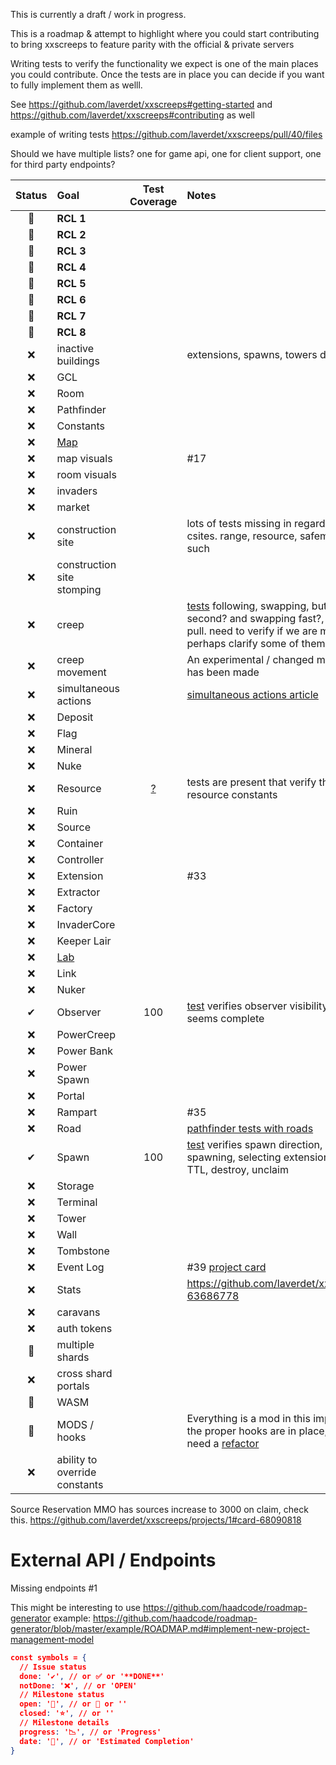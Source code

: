 This is currently a draft / work in progress.

This is a roadmap & attempt to highlight where you could start contributing to bring xxscreeps to feature parity with the official & private servers

Writing tests to verify the functionality we expect is one of the main places you could contribute. Once the tests are in place you can decide if you want to fully implement them as welll.

See https://github.com/laverdet/xxscreeps#getting-started and https://github.com/laverdet/xxscreeps#contributing as well

example of writing tests https://github.com/laverdet/xxscreeps/pull/40/files




Should we have multiple lists? one for game api, one for client support, one for third party endpoints?

| Status | Goal | Test Coverage | Notes |
| :---: |:---|:---:| :--- |
|🚀| **RCL 1**||
|🚀| **RCL 2**||
|🚀| **RCL 3**||
|🚀| **RCL 4**||
|🚀| **RCL 5**||
|🚀| **RCL 6**||
|🚀| **RCL 7**||
|🚀| **RCL 8**||
|❌| inactive buildings || extensions, spawns, towers due to RCL downgrades
|❌| GCL||
|❌| Room||
|❌| Pathfinder||
|❌| Constants ||
|❌| [Map]((src/game/map.ts)) ||  
|❌| map visuals|| #17
|❌| room visuals||
|❌| invaders||
|❌| market||
|❌| construction site || lots of tests missing in regards to if a creep can build csites. range, resource, safemode, obstacles RCL and such
|❌| construction site stomping ||
|❌| creep || [tests](src/mods/creep/test.ts) following, swapping, but what is swapping second? and swapping fast?, safemode, edge fatique, pull. need to verify if we are missing some test cases. perhaps clarify some of them.
|❌| creep movement|| An experimental / changed movement implementation has been made
|❌|simultaneous actions|| [simultaneous actions article](https://docs.screeps.com/s🚀imultaneous-actions.html)
|❌| Deposit ||
|❌| Flag ||
|❌| Mineral ||
|❌| Nuke ||
|❌| Resource |[?](src/mods/resource/test.ts)| tests are present that verify the store works with a🚀ll resource constants
|❌| Ruin ||
|❌| Source ||
|❌| Container ||
|❌| Controller ||
|❌| Extension || #33
|❌| Extractor ||
|❌| Factory ||
|❌| InvaderCore ||
|❌| Keeper Lair ||
|❌| [Lab](src/mods/chemistry/lab.ts) ||
|❌| Link ||
|❌| Nuker ||
|✔| Observer |100| [test](src/mods/observer/test.ts) verifies observer visibility, range and RCL levels, seems complete
|❌| PowerCreep ||
|❌| Power Bank ||
|❌| Power Spawn ||
|❌| Portal ||
|❌| Rampart || #35
|❌| Road | | [pathfinder tests with roads]((src/mods/road/test.ts))
|✔| Spawn |100| [test](src/mods/spawn/test.ts) verifies spawn direction, setting direction, cancel spawning, selecting extensions for energy, renewing TTL, destroy, unclaim
|❌| Storage ||
|❌| Terminal ||
|❌| Tower ||
|❌| Wall ||
|❌| Tombstone ||
|❌| Event Log || #39 [project card](https://github.com/laverdet/xxscreeps/projects/1#card-65749335)
|❌| Stats|| https://github.com/laverdet/xxscreeps/projects/1#card-63686778
|❌| caravans||
|❌| auth tokens ||
|🚀| multiple shards||
|❌| cross shard portals||
|🚀| WASM||
|🚀| MODS / hooks || Everything is a mod in this implementation, question is if the proper hooks are in place, the backend seems to need a [refactor](https://github.com/laverdet/xxscreeps/projects/1#card-64082426)
|❌| ability to override constants||


Source Reservation
MMO has sources increase to 3000 on claim, check this.
https://github.com/laverdet/xxscreeps/projects/1#card-68090818

# External API / Endpoints
Missing endpoints #1 




This might be interesting to use https://github.com/haadcode/roadmap-generator
example: https://github.com/haadcode/roadmap-generator/blob/master/example/ROADMAP.md#implement-new-project-management-model

```json
const symbols = {
  // Issue status
  done: '✔', // or ✅ or '**DONE**'
  notDone: '❌', // or 'OPEN'
  // Milestone status
  open: '🚀', // or 🔔 or ''
  closed: '⭐', // or ''
  // Milestone details
  progress: '📉', // or 'Progress'
  date: '📅', // or 'Estimated Completion'
}
```
